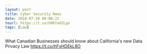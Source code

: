 ```yaml
---
layout: post
title: Cyber Security News
date: 2018-07-28 00:00:22
tourl: https://t.co/U9KYaU2Lgx
tags: [Law]
---
```

What Canadian Businesses should know about California's new Data Privacy Law https://t.co/hFxHDEkL8O